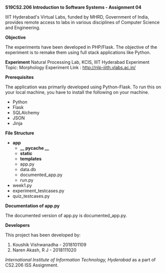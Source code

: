 **S19CS2.206 Introduction to Software Systems - Assignment 04**

IIIT Hyderabad's Virtual Labs, funded by MHRD, Government of India, provides remote access to labs in various disciplines of Computer Science and Engineering.

**Objective**

The experiments have been developed in PHP/Flask. The objective of the experiment is to remake them using full stack applications like Python.

**Experiment**
Natural Processing Lab, KCIS, IIIT Hyderabad
Experiment Topic: Morphology
Experiment Link : http://nlp-iiith.vlabs.ac.in/ 

**Prerequisites**

The application was primarily developed using Python-Flask. To run this on your local machine, you have to install the following on your machine.
* Python
* Flask
* SQLAlchemy
* JSON
* Jinja

**File Structure**

- **app**
  - **__ pycache __**
  - **static**
  - **templates**
  - app.py
  - data.db
  - documented_app.py
  - run.py
- week1.py
- experiment_testcases.py
- quiz_testcases.py

**Documentation of app.py**

The documented version of app.py is documented_app.py.

**Developers**

This project has been developed by:
1. Koushik Vishwanadha - 2018101109
2. Naren Akash, R J    - 2018111020

*International Institute of Information Technology, Hyderabad* as a part of CS2.206 ISS Assignment.


